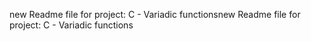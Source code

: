 new Readme file for project: C - Variadic functionsnew Readme file for project: C - Variadic functions
